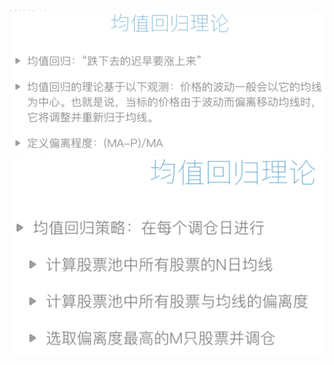 <!--
 * @Author: guanjiajun www.guanjiajun@ewake.com
 * @Date: 2023-07-06 19:28:48
 * @LastEditors: guanjiajun www.guanjiajun@ewake.com
 * @LastEditTime: 2023-07-06 19:34:53
 * @FilePath: \studys\programming\量化，数据分析\量化应用\策略\均值回归理论.md
 * @Description: 这是默认设置,请设置`customMade`, 打开koroFileHeader查看配置 进行设置: https://github.com/OBKoro1/koro1FileHeader/wiki/%E9%85%8D%E7%BD%AE
-->
![](images/img-2023-07-06-19-29-00.png)
![](images/img-2023-07-06-19-34-53.png)